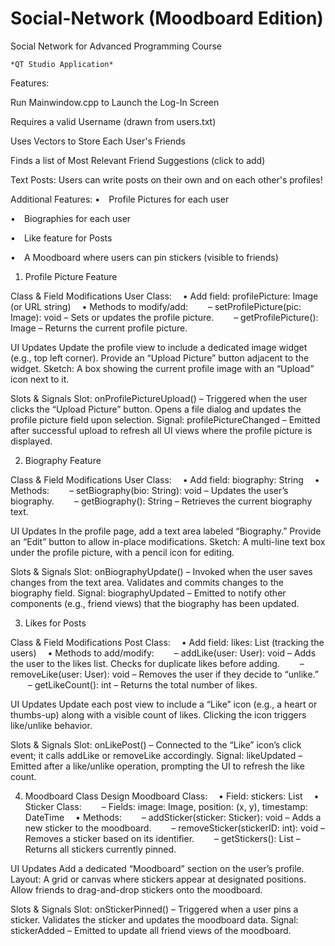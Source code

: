 # Social-Network (Moodboard Edition)
 Social Network for Advanced Programming Course 

    *QT Studio Application*

 
Features: 

Run Mainwindow.cpp to Launch the Log-In Screen 
 
  Requires a valid Username (drawn from users.txt)


Uses Vectors to Store Each User's Friends

Finds a list of Most Relevant Friend Suggestions (click to add)

Text Posts: Users can write posts on their own and on each other's profiles!


Additional Features: 
• Profile Pictures for each user

• Biographies for each user

• Like feature for Posts

• A Moodboard where users can pin stickers (visible to friends)


1. Profile Picture Feature

Class & Field Modifications
User Class:
 • Add field: profilePicture: Image (or URL string)
 • Methods to modify/add:
  – setProfilePicture(pic: Image): void – Sets or updates the profile picture.
  – getProfilePicture(): Image – Returns the current profile picture.

UI Updates
Update the profile view to include a dedicated image widget (e.g., top left corner).
Provide an “Upload Picture” button adjacent to the widget.
Sketch: A box showing the current profile image with an “Upload” icon next to it.

Slots & Signals
Slot: onProfilePictureUpload() – Triggered when the user clicks the “Upload Picture” button. Opens a file dialog and updates the profile picture field upon selection.
Signal: profilePictureChanged – Emitted after successful upload to refresh all UI views where the profile picture is displayed.

2. Biography Feature

Class & Field Modifications
User Class:
 • Add field: biography: String
 • Methods:
  – setBiography(bio: String): void – Updates the user’s biography.
  – getBiography(): String – Retrieves the current biography text.

UI Updates
In the profile page, add a text area labeled “Biography.”
Provide an “Edit” button to allow in-place modifications.
Sketch: A multi-line text box under the profile picture, with a pencil icon for editing.

Slots & Signals
Slot: onBiographyUpdate() – Invoked when the user saves changes from the text area. Validates and commits changes to the biography field.
Signal: biographyUpdated – Emitted to notify other components (e.g., friend views) that the biography has been updated.

3. Likes for Posts

Class & Field Modifications
Post Class:
 • Add field: likes: List<User> 	(tracking the users)
 • Methods to add/modify:
  – addLike(user: User): void – Adds the user to the likes list. Checks for duplicate likes before adding.
  – removeLike(user: User): void – Removes the user if they decide to “unlike.”
  – getLikeCount(): int – Returns the total number of likes.

UI Updates
Update each post view to include a “Like” icon (e.g., a heart or thumbs-up) along with a visible count of likes.
Clicking the icon triggers like/unlike behavior.

Slots & Signals
Slot: onLikePost() – Connected to the “Like” icon’s click event; it calls addLike or removeLike accordingly.
Signal: likeUpdated – Emitted after a like/unlike operation, prompting the UI to refresh the like count.

4. Moodboard
Class Design
Moodboard Class:
 • Field: stickers: List<Sticker>
 • Sticker Class:
  – Fields: image: Image, position: (x, y), timestamp: DateTime
 • Methods:
  – addSticker(sticker: Sticker): void – Adds a new sticker to the moodboard.
  – removeSticker(stickerID: int): void – Removes a sticker based on its identifier.
  – getStickers(): List<Sticker> – Returns all stickers currently pinned.

UI Updates
Add a dedicated “Moodboard” section on the user’s profile.
Layout: A grid or canvas where stickers appear at designated positions.
Allow friends to drag-and-drop stickers onto the moodboard.

Slots & Signals
Slot: onStickerPinned() – Triggered when a user pins a sticker. Validates the sticker and updates the moodboard data.
Signal: stickerAdded – Emitted to update all friend views of the moodboard.
